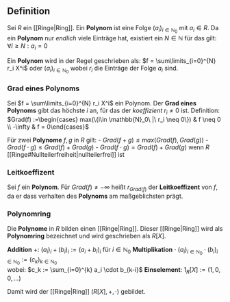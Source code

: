 ## Definition
Sei $R$ ein [[Ringe|Ring]].
Ein __Polynom__ ist eine Folge $(a_i)_{i \in \mathbb{N}_0}$ mit $a_i \in R$.
Da ein __Polynom__ nur _endlich_ viele Einträge hat, existiert ein $N \in \mathbb{N}$ für das gilt:
	$\forall i \geq N: a_i = 0$

Ein __Polynom__ wird in der Regel geschrieben als:
	$f = \sum\limits_{i=0}^{N} r_i X^i$ oder $(a_i)_{i \in \mathbb{N}_0}$
wobei $r_i$ die Einträge der Folge $a_i$ sind.

### Grad eines Polynoms
Sei $f = \sum\limits_{i=0}^{N} r_i X^i$ ein Polynom.
Der __Grad eines Polynoms__ gibt das höchste $i$ an, für das der _koeffizient_ $r_i \neq 0$ ist.
Definition:
	$Grad(f) :=\begin{cases}	max(\{i\in \mathbb{N}_0\ |\ r_i \neq 0\}) & f \neq 0 \\	-\infty & f = 0\end{cases}$

Für zwei __Polynome__ $f, g$ in $R$ gilt:
	- $Grad(f + g) \leq max(Grad(f), Grad(g))$
	- $Grad(f \cdot g) \leq Grad(f) + Grad(g)$
	- $Grad(f \cdot g) = Grad(f) + Grad(g)$ wenn $R$ [[Ringe#Nullteilerfreiheit|nullteilerfrei]] ist

### Leitkoeffizent
Sei $f$ ein __Polynom__.
Für $Grad(f) \neq -\infty$ heißt $r_{Grad(f)}$ der __Leitkoeffizent__ von $f$, da er dass verhalten des __Polynoms__ am maßgeblichsten prägt.

### Polynomring
Die __Polynome__ in $R$ bilden einen [[Ringe|Ring]]. Dieser [[Ringe|Ring]] wird als __Polynomring__ bezeichnet und wird geschrieben als $R[X]$.

__Addition__ $+$:
	$(a_i)_i + (b_i)_i := (a_i + b_i)_i$ für $i \in \mathbb{N}_0$
__Multiplikation__ $\cdot$
		$(a_i)_{i \in \mathbb{N}_0} \cdot (b_i)_{i \in \mathbb{N}_0} := (c_k)_{k\in\mathbb{N}_0}$   
		wobei: $c_k := \sum_{i=0}^{k} a_i \cdot b_{k-i}$ 
__Einselement__:
	$1_R[X] := (1, 0, 0, \dots)$

Damit wird der [[Ringe|Ring]] $(R[X], +, \cdot)$ gebildet.